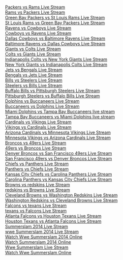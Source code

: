 <p><a href="https://groups.google.com/d/forum/ouiyjyuuyiiyhyj">Packers vs Rams Live Stream</a><br />
<a href="https://groups.google.com/d/forum/opioiiuuiuiouoppuouiu">Rams vs Packers Live Stream</a><br />
<a href="https://groups.google.com/d/forum/GreenbayPackersvsStLouisRams">Green Bay Packers vs St Louis Rams Live Stream</a><br />
<a href="https://groups.google.com/d/forum/StLouisRamsvsGreenbayPackers">St Louis Rams vs Green Bay Packers Live Stream</a><br />
<a href="https://groups.google.com/d/forum/yyuyiuyuyuyuyuyuyyiyu">Ravens vs Cowboys Live Stream</a><br />
<a href="https://groups.google.com/d/forum/pioipioioipiolioououiio">Cowboys vs Ravens Live Stream</a><br />
<a href="https://groups.google.com/d/forum/Dallascowboysvsbaltimoreravens">Dallas Cowboys vs Baltimore Ravens Live Stream</a><br />
<a href="https://groups.google.com/d/forum/BaltimoreravensvsDallascowboys">Baltimore Ravens vs Dallas Cowboys Live Stream</a><br />
<a href="https://groups.google.com/d/forum/GiantsvsColts">Giants vs Colts Live Stream</a><br />
<a href="https://groups.google.com/d/forum/ColtsvsGiants">Colts vs Giants Live Stream</a><br />
<a href="https://groups.google.com/d/forum/IndianApolisColtsvsNewYorkGiants">Indianapolis Colts vs New York Giants Live Stream</a><br />
<a href="https://groups.google.com/d/forum/NewYorkGiantsvsIndianApolisColts">New York Giants vs Indianapolis Colts Live Stream</a><br />
<a href="https://groups.google.com/d/forum/JetsvsBengalslive">Jets vs Bengals Live Stream</a><br />
<a href="https://groups.google.com/d/forum/bengalsvsjetslive">Bengals vs Jets Live Stream</a><br />
<a href="https://groups.google.com/d/forum/iouiuyjujk">Bills vs Steelers Live Stream</a><br />
<a href="https://groups.google.com/d/forum/iuoioujyyu">Steelers vs Bills Live Stream</a><br />
<a href="https://groups.google.com/d/forum/utytujtyth">Buffalo Bills vs Pittsburgh Steelers Live Stream</a><br />
<a href="https://groups.google.com/d/forum/pooioiik">Pittsburgh Steelers vs Buffalo Bills Live Stream</a><br />
<a href="https://groups.google.com/d/forum/soscioxc">Dolphins vs Buccaneers Live Stream</a><br />
<a href="https://groups.google.com/d/forum/oisdsxxs">Buccaneers vs Dolphins Live Stream</a><br />
<a href="https://groups.google.com/d/forum/yiyjghthttikyih">Miami Dolphins vs Tampa Bay Buccaneers live stream</a><br />
<a href="https://groups.google.com/d/forum/yiyiyythttjyj">Tampa Bay Buccaneers vs Miami Dolphins live stream</a><br />
<a href="https://groups.google.com/d/forum/ssccvsxaxc">Cardinals vs Vikings Live Stream</a><br />
<a href="https://groups.google.com/d/forum/woscsxxc">Vikings vs Cardinals Live Stream</a><br />
<a href="https://groups.google.com/d/forum/qcacooooxkkcx">Arizona Cardinals vs Minnesota Vikings Live Stream</a><br />
<a href="https://groups.google.com/d/forum/boovppcpooo">Minnesota Vikings vs Arizona Cardinals Live Stream</a><br />
<a href="https://groups.google.com/d/forum/scocisux">Broncos vs 49ers Live Stream</a><br />
<a href="https://groups.google.com/d/forum/iioxoix">49ers vs Broncos Live Stream</a><br />
<a href="https://groups.google.com/d/forum/iuioyyjyyhhjys">Denver Broncos vs San Francisco 49ers Live Stream</a><br />
<a href="https://groups.google.com/d/forum/wouiuiukujuj">San Francisco 49ers vs Denver Broncos Live Stream</a><br />
<a href="https://groups.google.com/d/forum/vpcocxiucs">Chiefs vs Panthers Live Stream</a><br />
<a href="https://groups.google.com/d/forum/wsoacosxoc">Panthers vs Chiefs Live Stream</a><br />
<a href="https://groups.google.com/d/forum/ssgacxsdsscs">Kansas City Chiefs vs Carolina Panthers Live Stream</a><br />
<a href="https://groups.google.com/d/forum/vpapooccive">Carolina Panthers vs Kansas City Chiefs Live Stream</a><br />
<a href="https://groups.google.com/d/forum/soacosxpcxxs">Browns vs redskins Live Stream</a><br />
<a href="https://groups.google.com/d/forum/wocsxaciusx">redskins vs Browns Live Stream</a><br />
<a href="https://groups.google.com/d/forum/voapxsodcsces">Cleveland Browns vs Washington Redskins Live Stream</a><br />
<a href="https://groups.google.com/d/forum/oipoioikikiopoikio">Washington Redskins vs Cleveland Browns Live Stream</a><br />
<a href="https://groups.google.com/d/forum/woofoccpxws">Falcons vs texans Live Stream</a><br />
<a href="https://groups.google.com/d/forum/ovppcsxoxius">texans vs Falcons Live Stream</a><br />
<a href="https://groups.google.com/d/forum/svpocsxiuuc">Atlanta Falcons vs Houston Texans Live Stream</a><br />
<a href="https://groups.google.com/d/forum/oefoapxpxoiias">Houston Texans vs Atlanta Falcons Live Stream</a><br />
<a href="https://groups.google.com/d/forum/esacxpxiw">Summerslam 2014 Live Stream</a><br />
<a href="https://groups.google.com/d/forum/soacxpscsoocsx">wwe Summerslam 2014 Live Stream</a><br />
<a href="https://groups.google.com/d/forum/sovoaxpcsdwdx">Watch Wwe Summerslam 2014 Online</a><br />
<a href="https://groups.google.com/d/forum/kkxoaoxaioix">Watch Summerslam 2014 Online</a><br />
<a href="https://groups.google.com/d/forum/qwofsopc">Wwe Summerslam Live Stream</a><br />
<a href="https://groups.google.com/d/forum/waocsoxaxpaxc">Watch Wwe Summerslam Online</a></p>
